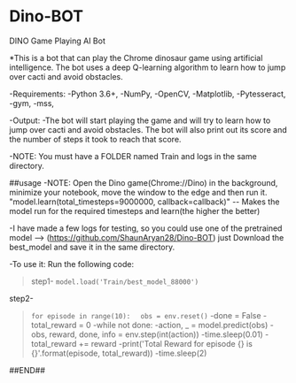 # Dino-BOT

DINO Game Playing AI Bot

*This is a bot that can play the Chrome dinosaur game using artificial intelligence. The bot uses a deep Q-learning algorithm to learn how to jump over cacti and avoid obstacles.

-Requirements:
-Python 3.6+, 
-NumPy, 
-OpenCV, 
-Matplotlib, 
-Pytesseract, 
-gym, 
-mss, 

-Output: 
-The bot will start playing the game and will try to learn how to jump over cacti and avoid obstacles. The bot will also print out its score and the number of steps it took to reach that score.

-NOTE: You must have a FOLDER named Train and logs in the same directory.

##usage
-NOTE: Open the Dino game(Chrome://Dino) in the background, minimize your notebook,  move the window to the edge and then run it.
"model.learn(total_timesteps=9000000, callback=callback)"
-- Makes the model run for the required timesteps and learn(the higher the better)

-I have made a few logs for testing, so you could use one of the pretrained model --> (https://github.com/ShaunAryan28/Dino-BOT)
just Download the best_model and save it in the same directory.

-To use it:
Run the following code:
>step1- ` model.load('Train/best_model_88000') `


step2-
>`for episode in range(10): `
   ` obs = env.reset()`
    -done = False
    -total_reward = 0
    -while not done: 
        -action, _ = model.predict(obs)
        -obs, reward, done, info = env.step(int(action))
        -time.sleep(0.01)
        -total_reward += reward
-print('Total Reward for episode {} is {}'.format(episode, total_reward))
-time.sleep(2)

##END##

